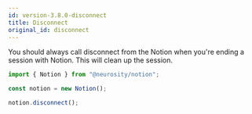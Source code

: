 ```yaml
---
id: version-3.8.0-disconnect
title: Disconnect
original_id: disconnect
---
```


You should always call disconnect from the Notion when you're ending a session with Notion. This will clean up the session.

```js
import { Notion } from "@neurosity/notion";

const notion = new Notion();

notion.disconnect();
```
